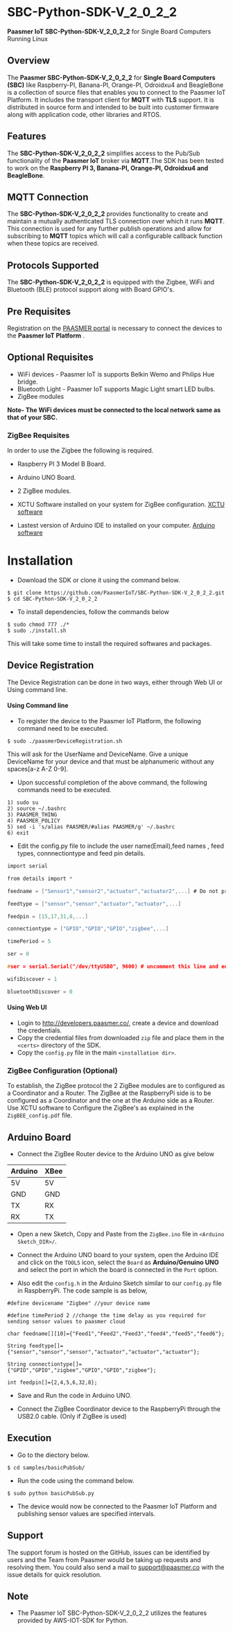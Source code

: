 # SBC-Python-SDK-V_2_0_2_2
**Paasmer IoT SBC-Python-SDK-V_2_0_2_2** for Single Board Computers Running Linux

## Overview
The **Paasmer SBC-Python-SDK-V_2_0_2_2** for **Single Board Computers (SBC)** like Raspberry-PI, Banana-PI, Orange-PI, Odroidxu4 and BeagleBone is a collection of source files that enables you to connect to the Paasmer IoT Platform. It includes the transport client for **MQTT** with **TLS** support.  It is distributed in source form and intended to be built into customer firmware along with application code, other libraries and RTOS.

## Features
The **SBC-Python-SDK-V_2_0_2_2** simplifies access to the Pub/Sub functionality of the **Paasmer IoT** broker via **MQTT**.The SDK has been tested to work on the **Raspberry PI 3, Banana-PI, Orange-PI, Odroidxu4 and BeagleBone**.

## MQTT Connection
The **SBC-Python-SDK-V_2_0_2_2** provides functionality to create and maintain a mutually authenticated TLS connection over which it runs **MQTT**. This connection is used for any further publish operations and allow for subscribing to **MQTT** topics which will call a configurable callback function when these topics are received.

## Protocols Supported
The **SBC-Python-SDK-V_2_0_2_2** is equipped with the Zigbee, WiFi and Bluetooth (BLE) protocol support along with Board GPIO's.

## Pre Requisites
Registration on the [PAASMER portal](http://developers.paasmer.co/) is necessary to connect the devices to the **Paasmer IoT Platform** .

##  Optional Requisites
* WiFi devices - Paasmer IoT is supports Belkin Wemo and Philips Hue bridge.
* Bluetooth Light - Paasmer IoT supports Magic Light smart LED bulbs.
* ZigBee modules

**Note- The WiFi devices must be connected to the local network same as that of your SBC.**

### ZigBee Requisites
In order to use the Zigbee the following is required.

* Raspberry PI 3 Model B Board.

* Arduino UNO Board.

* 2 ZigBee modules.

* XCTU Software installed on your system for ZigBee configuration. [XCTU software](https://www.digi.com/products/xbee-rf-solutions/xctu-software/xctu)

* Lastest version of Arduino IDE to installed on your computer. [Arduino software](https://www.arduino.cc/en/main/software)

# Installation

* Download the SDK or clone it using the command below.

```
$ git clone https://github.com/PaasmerIoT/SBC-Python-SDK-V_2_0_2_2.git
$ cd SBC-Python-SDK-V_2_0_2_2
```
* To install dependencies, follow the commands below

```
$ sudo chmod 777 ./*
$ sudo ./install.sh
```
This will take some time to install the required softwares and packages.

## Device Registration
The Device Registration can be done in two ways, either through Web UI or Using command line.

#### Using Command line

* To register the device to the Paasmer IoT Platform, the following command need to be executed.

```
$ sudo ./paasmerDeviceRegistration.sh
```

This will ask for the UserName and DeviceName. Give a unique DeviceName for your device and that must be alphanumeric without any spaces[a-z A-Z 0-9].

* Upon successful completion of the above command, the following commands need to be executed.
```
1) sudo su 
2) source ~/.bashrc 
3) PAASMER_THING 
4) PAASMER_POLICY 
5) sed -i 's/alias PAASMER/#alias PAASMER/g' ~/.bashrc 
6) exit 
```

* Edit the config.py file to include the user name(Email),feed names , feed types, connnectiontype and feed pin details. 

```c
import serial

from details import *

feedname = ["Sensor1","sensor2","actuator","actuator2",...] # Do not provide any space for feedname

feedtype = ["sensor","sensor","actuator","actuator",...]

feedpin = [15,17,31,8,...]

connectiontype = ["GPIO","GPIO","GPIO","zigbee",...]

timePeriod = 5

ser = 0

#ser = serial.Serial("/dev/ttyUSB0", 9600) # uncomment this line and edit with the USB port if you are using Zigbee

wifiDiscover = 1

bluetoothDiscover = 0

```
#### Using Web UI
* Login to http://developers.paasmer.co/, create a device and download the credentials.
* Copy the credential files from downloaded `zip` file and place them in the `<certs>` directory of the SDK.
* Copy the `config.py` file in the main `<installation dir>`.

### ZigBee Configuration (Optional)

To establish, the ZigBee protocol the 2 ZigBee modules are to configured as a Coordinator and a Router. The ZigBee at the RaspberryPi side is to be configured as a Coordinator and the one at the Arduino side as a Router. Use XCTU software to Configure the ZigBee's as explained in the `ZigBEE_config.pdf` file.

 
## Arduino Board 

* Connect the ZigBee Router device to the Arduino UNO as give below

| Arduino   | XBee |
| --------- | -----|
| 5V        | 5V   |
| GND       | GND  |
| TX        | RX   |
| RX        | TX   |


* Open a new Sketch, Copy and Paste from the `ZigBee.ino` file in `<Arduino Sketch_DIR>/`.

* Connect the Arduino UNO board to your system, open the Arduino IDE and click on the `TOOLS` icon, select the `Board` as **Arduino/Genuino UNO** and select the port in which the board is connected in the `Port` option. 

* Also edit the `config.h` in the Arduino Sketch similar to our `config.py` file in RaspberryPi. The code sample is as below,

```
#define devicename "Zigbee" //your device name

#define timePeriod 2 //change the time delay as you required for sending sensor values to paasmer cloud

char feedname[][10]={"Feed1","Feed2","Feed3","feed4","feed5","feed6"};

String feedtype[]={"sensor","sensor","sensor","actuator","actuator","actuator"};

String connectiontype[]= {"GPIO","GPIO","zigbee","GPIO","GPIO","zigbee"};

int feedpin[]={2,4,5,6,32,8};
```
* Save and Run the code in Arduino UNO.

* Connect the ZigBee Coordinator device to the RaspberryPi through the USB2.0 cable. (Only if ZigBee is used)

## Execution 
* Go to the diectory below.

```
$ cd samples/basicPubSub/
```
      
* Run the code using the command below.

```
$ sudo python basicPubSub.py
```

* The device would now be connected to the Paasmer IoT Platform and publishing sensor values are specified intervals.

## Support

The support forum is hosted on the GitHub, issues can be identified by users and the Team from Paasmer would be taking up requests and resolving them. You could also send a mail to support@paasmer.co with the issue details for quick resolution.

## Note

* The Paasmer IoT SBC-Python-SDK-V_2_0_2_2 utilizes the features provided by AWS-IOT-SDK for Python.
